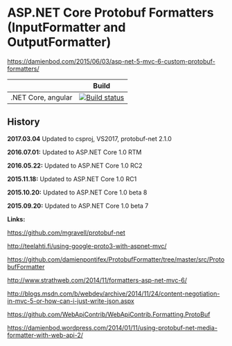 # ASP.NET Core Protobuf Formatters (InputFormatter and OutputFormatter)

https://damienbod.com/2015/06/03/asp-net-5-mvc-6-custom-protobuf-formatters/


|                           | Build                                                                                                                                                             |       
| ------------------------- | ----------------------------------------------------------------------------------------------------------------------------------------------------------------- |
| .NET Core, angular        | [![Build status](https://ci.appveyor.com/api/projects/status/ihtrq4u81rtsty9k?svg=true)](https://ci.appveyor.com/project/damienbod/aspnetmvc6protobufformatters)   |



## History

<strong>2017.03.04</strong> Updated to csproj, VS2017, protobuf-net 2.1.0

<strong>2016.07.01:</strong> Updated to ASP.NET Core 1.0 RTM

<strong>2016.05.22:</strong> Updated to ASP.NET Core 1.0 RC2

<strong>2015.11.18:</strong> Updated to ASP.NET Core 1.0 RC1

<strong>2015.10.20:</strong> Updated to ASP.NET Core 1.0 beta 8

<strong>2015.09.20:</strong> Updated to ASP.NET Core 1.0 beta 7


<strong>Links:</strong>

https://github.com/mgravell/protobuf-net

http://teelahti.fi/using-google-proto3-with-aspnet-mvc/

https://github.com/damienpontifex/ProtobufFormatter/tree/master/src/ProtobufFormatter

http://www.strathweb.com/2014/11/formatters-asp-net-mvc-6/

http://blogs.msdn.com/b/webdev/archive/2014/11/24/content-negotiation-in-mvc-5-or-how-can-i-just-write-json.aspx

https://github.com/WebApiContrib/WebApiContrib.Formatting.ProtoBuf

https://damienbod.wordpress.com/2014/01/11/using-protobuf-net-media-formatter-with-web-api-2/
